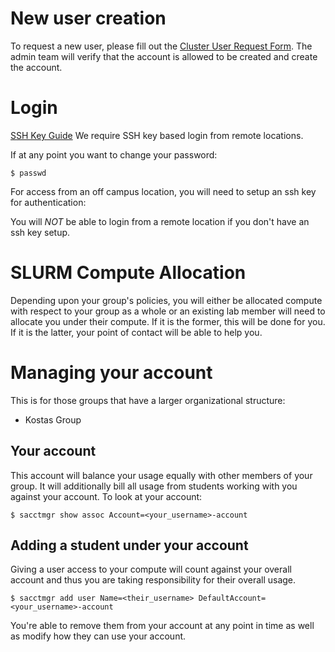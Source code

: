 # New user creation

To request a new user, please fill out the [Cluster User Request Form](https://forms.gle/97BZLTwX5dMXDV118). The admin team will verify that the account is allowed to be created and create the account.

# Login

[SSH Key Guide](https://linuxize.com/post/how-to-set-up-ssh-keys-on-ubuntu-1804/) We require SSH key based login from remote locations.

If at any point you want to change your password:

```
$ passwd
```

For access from an off campus location, you will need to setup an ssh key for authentication: 

You will *NOT* be able to login from a remote location if you don't have an ssh key setup.

# SLURM Compute Allocation

Depending upon your group's policies, you will either be allocated compute with respect to your group as a whole or an existing lab member will need to allocate you under their compute. If it is the former, this will be done for you. If it is the latter, your point of contact will be able to help you.

# Managing your account

This is for those groups that have a larger organizational structure:

- Kostas Group

## Your account
This account will balance your usage equally with other members of your group. It will additionally bill all usage from students working with you against your account. To look at your account:

```
$ sacctmgr show assoc Account=<your_username>-account
```

## Adding a student under your account
Giving a user access to your compute will count against your overall account and thus you are taking responsibility for their overall usage.

```
$ sacctmgr add user Name=<their_username> DefaultAccount=<your_username>-account
```

You're able to remove them from your account at any point in time as well as modify how they can use your account.
